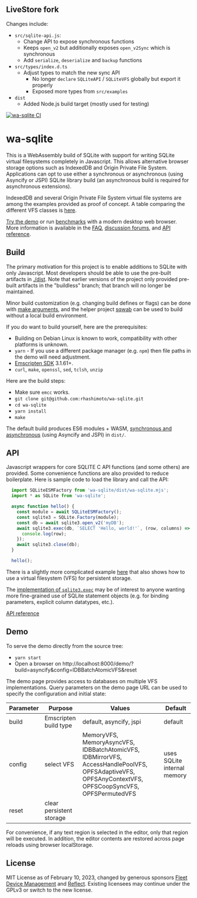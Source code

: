## LiveStore fork

Changes include:

- `src/sqlite-api.js`:
	- Change API to expose synchronous functions
	- Keeps `open_v2` but additionally exposes `open_v2Sync` which is synchronous
	- Add `serialize`, `deserialize` and `backup` functions
- `src/types/index.d.ts`
  - Adjust types to match the new sync API
	- No longer `declare` `SQLiteAPI` / `SQLiteVFS` globally but export it properly
	- Exposed more types from `src/examples`
- `dist`
  - Added Node.js build target (mostly used for testing)

[![wa-sqlite CI](https://github.com/rhashimoto/wa-sqlite/actions/workflows/ci.yml/badge.svg)](https://github.com/rhashimoto/wa-sqlite/actions/workflows/ci.yml)

# wa-sqlite
This is a WebAssembly build of SQLite with support for writing SQLite virtual filesystems completely in Javascript. This allows alternative browser storage options such as IndexedDB and Origin Private File System. Applications can opt to use either a synchronous or asynchronous (using Asyncify or JSPI) SQLite library build (an asynchronous build is required for asynchronous extensions).

IndexedDB and several Origin Private File System virtual file systems are among the examples provided as proof of concept. A table comparing the different VFS classes is [here](https://github.com/rhashimoto/wa-sqlite/tree/master/src/examples#vfs-comparison).

[Try the demo](https://rhashimoto.github.io/wa-sqlite/demo/?build=asyncify&config=IDBBatchAtomicVFS&reset) or run [benchmarks](https://rhashimoto.github.io/wa-sqlite/demo/benchmarks/?config=asyncify,IDBBatchAtomicVFS;asyncify,IDBMirrorVFS;default,AccessHandlePoolVFS;default,OPFSCoopSyncVFS;asyncify,OPFSAdaptiveVFS;asyncify,OPFSPermutedVFS) with a modern desktop web browser. More information is available in the [FAQ](https://github.com/rhashimoto/wa-sqlite/issues?q=is%3Aissue+label%3Afaq+), [discussion forums](https://github.com/rhashimoto/wa-sqlite/discussions), and [API reference](https://rhashimoto.github.io/wa-sqlite/docs/).

## Build
The primary motivation for this project is to enable additions to SQLite with only Javascript. Most developers should be able to use the pre-built artifacts in
[./dist](https://github.com/rhashimoto/wa-sqlite/tree/master/dist).
Note that earlier versions of the project only provided pre-built artifacts in the
"buildless" branch; that branch will no longer be maintained.

Minor build customization (e.g. changing build defines or flags) can be done with [make arguments](https://github.com/rhashimoto/wa-sqlite/discussions/128), and the helper project [sqwab](https://github.com/rhashimoto/sqwab) can be used to build without a local build environment.

If you do want to build yourself, here are the prerequisites:

* Building on Debian Linux is known to work, compatibility with other platforms is unknown.
* `yarn` - If you use a different package manager (e.g. `npm`) then file paths in the demo will need adjustment.
* [Emscripten SDK](https://emscripten.org/docs/getting_started/downloads.html) 3.1.61+.
* `curl`, `make`, `openssl`, `sed`, `tclsh`, `unzip`

Here are the build steps:
* Make sure `emcc` works.
* `git clone git@github.com:rhashimoto/wa-sqlite.git`
* `cd wa-sqlite`
* `yarn install`
* `make`

The default build produces ES6 modules + WASM, [synchronous and asynchronous](https://github.com/rhashimoto/wa-sqlite/issues/7) (using Asyncify and JSPI) in `dist/`.

## API
Javascript wrappers for core SQLITE C API functions (and some others) are provided. Some convenience functions are also provided to reduce boilerplate. Here is sample code to load the library and call the API:

```javascript
  import SQLiteESMFactory from 'wa-sqlite/dist/wa-sqlite.mjs';
  import * as SQLite from 'wa-sqlite';

  async function hello() {
    const module = await SQLiteESMFactory();
    const sqlite3 = SQLite.Factory(module);
    const db = await sqlite3.open_v2('myDB');
    await sqlite3.exec(db, `SELECT 'Hello, world!'`, (row, columns) => {
      console.log(row);
    });
    await sqlite3.close(db);
  }

  hello();
```

There is a slightly more complicated example [here](https://github.com/rhashimoto/wa-sqlite/tree/master/demo/hello) that also shows how to use a virtual filesystem (VFS) for persistent storage.

The [implementation of `sqlite3.exec`](https://github.com/rhashimoto/wa-sqlite/blob/eb6e62584b2864d5029f51c6afe155d71ba0caa8/src/sqlite-api.js#L409-L418) may be of interest to anyone wanting more fine-grained use of SQLite statement objects (e.g. for binding parameters, explicit column datatypes, etc.).

[API reference](https://rhashimoto.github.io/wa-sqlite/docs/)

## Demo
To serve the demo directly from the source tree:
* `yarn start`
* Open a browser on http://localhost:8000/demo/?build=asyncify&config=IDBBatchAtomicVFS&reset

The demo page provides access to databases on multiple VFS implementations. Query parameters on the demo page URL can be used to specify the configuration and initial state:

| Parameter | Purpose | Values | Default |
|----|----|----|----|
| build | Emscripten build type | default, asyncify, jspi | default |
| config | select VFS | MemoryVFS, MemoryAsyncVFS, IDBBatchAtomicVFS, IDBMirrorVFS, AccessHandlePoolVFS, OPFSAdaptiveVFS, OPFSAnyContextVFS, OPFSCoopSyncVFS, OPFSPermutedVFS | uses SQLite internal memory |
| reset | clear persistent storage | | |

For convenience, if any text region is selected in the editor, only that region will be executed. In addition, the editor contents are restored across page reloads using browser localStorage.

## License
MIT License as of February 10, 2023, changed by generous sponsors
[Fleet Device Management](https://fleetdm.com/) and [Reflect](https://reflect.app/).
Existing licensees may continue under the GPLv3 or switch to the new license.

